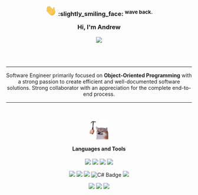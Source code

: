 </br>
</br>
</br>
<h3 align="center">
    <img style="height: 30px;", src="resources/wave.gif">
    :slightly_smiling_face: <sup>wave back.</sup>
    <p>Hi, I'm Andrew</p>
</h3>
<p align="center">
    <a href="https://www.linkedin.com/in/andrew-yan-377a5b2b9/"><img src="https://img.shields.io/badge/LinkedIn-blue?style=for-the-badge&logo=linkedin" /></a>
</p>
</br>
</br>

---

<p align="center">
    Software Engineer primarily focused on <b>Object-Oriented Programming</b> with a strong passion to create efficient and well-documented software solutions. Strong collaborator with an appreciation for the complete end-to-end process.
</p>

---

</br>
<h4 align="center">
    <img style="height: 50px;", src="resources/bonk.gif">
    <p>Languages and Tools</p>
</h4>
<p align="center" style="margin-bottom: 0">
    <img src="https://img.shields.io/badge/html5-%23E34F26.svg?style=for-the-badge&logo=html5&logoColor=white" />
    <img src="https://img.shields.io/badge/css3-1572B6?style=for-the-badge&logo=css3&logoColor=white" />
    <img src="https://img.shields.io/badge/Javascript-F7DF1E?style=for-the-badge&logo=JavaScript&logoColor=black" />
    <img src="https://img.shields.io/badge/Typescript-3178C6?style=for-the-badge&logo=typeScript&logoColor=white" />
</p>
<p align="center" style="margin-bottom: 0">
    <img src="https://img.shields.io/badge/Java-F80000?style=for-the-badge&logo=oracle&logoColor=white" />
    <img src="https://img.shields.io/badge/Apache_Maven-C71A36?style=for-the-badge&logo=apache-maven&logoColor=white" />
    <img src="https://img.shields.io/badge/python-3670A0?style=for-the-badge&logo=python&logoColor=ffdd54" />
    <img src="https://img.shields.io/badge/C%23-690081?style=for-the-badge&logo=c%23" alt="C# Badge" />
    <img src="https://img.shields.io/badge/unity-%23000000.svg?&style=for-the-badge&logo=unity&logoColor=white" />
</p>
<p align="center" style="margin-bottom: 0">
    <img src="https://img.shields.io/badge/blender-%23F5792A.svg?&style=for-the-badge&logo=blender&logoColor=white" />
    <img src="https://img.shields.io/badge/autodesk-%230696D7.svg?&style=for-the-badge&logo=autodesk&logoColor=white" />
    <img src="https://img.shields.io/badge/nuke-%23000000.svg?&style=for-the-badge&logo=nuke&logoColor=white" />
</p>
</br>
</br>
</br>
